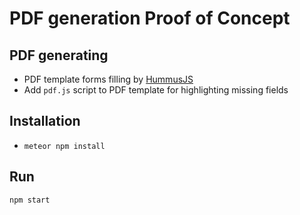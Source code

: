 # PDF generation Proof of Concept

## PDF generating
* PDF template forms filling by [HummusJS](https://github.com/galkahana/HummusJS)
* Add `pdf.js` script to PDF template for highlighting missing fields 

## Installation
* `meteor npm install`


## Run
`npm start`
